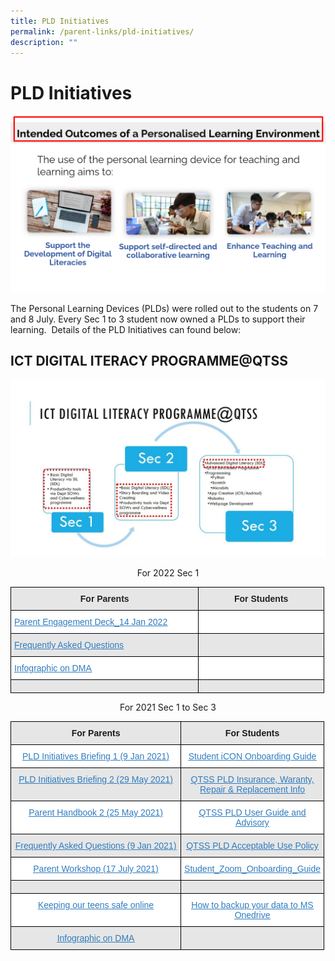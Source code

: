 ```yaml
---
title: PLD Initiatives
permalink: /parent-links/pld-initiatives/
description: ""
---
```

PLD Initiatives
===============

![](/images/Parents/PLD%201.png)


The Personal Learning Devices (PLDs) were rolled out to the students on 7 and 8 July. Every Sec 1 to 3 student now owned a PLDs to support their learning.  Details of the PLD Initiatives can found below:

ICT DIGITAL ITERACY PROGRAMME@QTSS
----------------------------------


![](/images/Parents/PLD%202.jpg)

<center> 

For 2022 Sec 1

</center>


<table style="border-collapse:collapse;border-spacing:0;table-layout: fixed; width: 502px" class="tg"><colgroup><col style="width: 301px"><col style="width: 201px"></colgroup><thead><tr><th style="background-color:#E6E6E6;border-color:black;border-style:solid;border-width:1px;color:#222;font-family:Arial, sans-serif;font-size:14px;font-weight:bold;overflow:hidden;padding:10px 5px;text-align:center;vertical-align:top;word-break:normal"><span style="font-weight:bold">For Parents</span> </th><th style="background-color:#E6E6E6;border-color:black;border-style:solid;border-width:1px;color:#222;font-family:Arial, sans-serif;font-size:14px;font-weight:bold;overflow:hidden;padding:10px 5px;text-align:center;vertical-align:top;word-break:normal"><span style="font-weight:bold">For Students</span></th></tr></thead><tbody><tr><td style="background-color:#FFF;border-color:black;border-style:solid;border-width:1px;color:#2F7CBF;font-family:Arial, sans-serif;font-size:14px;overflow:hidden;padding:10px 5px;text-align:left;text-decoration:underline;vertical-align:top;word-break:normal"><a href="/files/PLD/Parent-Engagement-Deck_14-Jan-2022.pdf"><span style="text-decoration:underline;color:#2F7CBF;background-color:transparent">Parent Engagement Deck_14 Jan 2022</span></a></td><td style="background-color:#FFF;border-color:black;border-style:solid;border-width:1px;color:#222;font-family:Arial, sans-serif;font-size:14px;overflow:hidden;padding:10px 5px;text-align:left;vertical-align:middle;word-break:normal"> </td></tr><tr><td style="background-color:#E6E6E6;border-color:black;border-style:solid;border-width:1px;color:#2F7CBF;font-family:Arial, sans-serif;font-size:14px;overflow:hidden;padding:10px 5px;text-align:left;text-decoration:underline;vertical-align:top;word-break:normal"><a href="/files/PLD/Frequently-Asked-Questions_2022.pdf"><span style="text-decoration:underline;color:#2F7CBF;background-color:transparent">Frequently Asked Questions</span></a></td><td style="background-color:#E6E6E6;border-color:black;border-style:solid;border-width:1px;color:#222;font-family:Arial, sans-serif;font-size:14px;overflow:hidden;padding:10px 5px;text-align:left;vertical-align:middle;word-break:normal"> </td></tr><tr><td style="background-color:#FFF;border-color:black;border-style:solid;border-width:1px;color:#2F7CBF;font-family:Arial, sans-serif;font-size:14px;overflow:hidden;padding:10px 5px;text-align:left;text-decoration:underline;vertical-align:top;word-break:normal"><a href="/files/PLD/Infographic-on-the-PLD-Initiative.pdf)"><span style="text-decoration:underline;color:#2F7CBF;background-color:transparent">Infographic on DMA</span></a></td><td style="background-color:#FFF;border-color:black;border-style:solid;border-width:1px;color:#222;font-family:Arial, sans-serif;font-size:14px;overflow:hidden;padding:10px 5px;text-align:left;vertical-align:middle;word-break:normal"> </td></tr><tr><td style="background-color:#E6E6E6;border-color:black;border-style:solid;border-width:1px;color:#222;font-family:Arial, sans-serif;font-size:14px;overflow:hidden;padding:10px 5px;text-align:left;vertical-align:top;word-break:normal"> </td><td style="background-color:#E6E6E6;border-color:black;border-style:solid;border-width:1px;color:#222;font-family:Arial, sans-serif;font-size:14px;overflow:hidden;padding:10px 5px;text-align:left;vertical-align:middle;word-break:normal"> </td></tr></tbody></table>


<center> 

For 2021 Sec 1 to Sec 3

</center>

<table style="border-collapse:collapse;border-spacing:0;table-layout: fixed; width: 502px" class="tg"><colgroup><col style="width: 301px"><col style="width: 201px"></colgroup><thead><tr><th style="background-color:#E6E6E6;border-color:black;border-style:solid;border-width:1px;font-family:Arial, sans-serif;font-size:14px;font-weight:bold;overflow:hidden;padding:10px 5px;text-align:center;vertical-align:top;word-break:normal"><span style="font-weight:bold">For Parents </span></th><th style="background-color:#E6E6E6;border-color:black;border-style:solid;border-width:1px;font-family:Arial, sans-serif;font-size:14px;font-weight:bold;overflow:hidden;padding:10px 5px;text-align:center;vertical-align:top;word-break:normal"><span style="font-weight:bold">For Students</span></th></tr></thead><tbody><tr><td style="background-color:#FFF;border-color:black;border-style:solid;border-width:1px;color:#2F7CBF;font-family:Arial, sans-serif;font-size:14px;overflow:hidden;padding:10px 5px;text-align:center;text-decoration:underline;vertical-align:top;word-break:normal"><a href="/files/PLD/NDLP-Briefing-2021.pdf"><span style="text-decoration:underline;color:#2F7CBF;background-color:transparent">PLD Initiatives Briefing 1 (9 Jan 2021)</span></a></td><td style="background-color:#FFF;border-color:black;border-style:solid;border-width:1px;color:#2F7CBF;font-family:Arial, sans-serif;font-size:14px;overflow:hidden;padding:10px 5px;text-align:center;text-decoration:underline;vertical-align:top;word-break:normal"><a href="/files/PLD/Student-iCON-Onboarding-Guide_updated.pdf"><span style="text-decoration:underline;color:#2F7CBF;background-color:transparent">Student iCON Onboarding Guide</span></a></td></tr><tr><td style="background-color:#E6E6E6;border-color:black;border-style:solid;border-width:1px;color:#2F7CBF;font-family:Arial, sans-serif;font-size:14px;overflow:hidden;padding:10px 5px;text-align:center;text-decoration:underline;vertical-align:top;word-break:normal"><a href="/files/PLD/NDLP-UPDATES-for-parents-on-29-May_updated-31-May.pdf"><span style="text-decoration:underline;color:#2F7CBF;background-color:transparent">PLD Initiatives Briefing 2 (29 May 2021)</span></a></td><td style="background-color:#E6E6E6;border-color:black;border-style:solid;border-width:1px;color:#2F7CBF;font-family:Arial, sans-serif;font-size:14px;overflow:hidden;padding:10px 5px;text-align:center;text-decoration:underline;vertical-align:top;word-break:normal"><a href="/files/PLD/QTSS-PLD-Insurance-Waranty-Repair-Replacement-Info.pdf"><span style="text-decoration:underline;color:#2F7CBF;background-color:transparent">QTSS PLD Insurance, Waranty, Repair &amp; Replacement Info</span></a></td></tr><tr><td style="background-color:#FFF;border-color:black;border-style:solid;border-width:1px;color:#2F7CBF;font-family:Arial, sans-serif;font-size:14px;overflow:hidden;padding:10px 5px;text-align:center;text-decoration:underline;vertical-align:top;word-break:normal"><a href="/files/PLD/Parent-Handbook-II-on-Learning-with-a-PLD_compressed.pdf"><span style="text-decoration:underline;color:#2F7CBF;background-color:transparent">Parent Handbook 2 (25 May 2021)</span></a></td><td style="background-color:#FFF;border-color:black;border-style:solid;border-width:1px;color:#2F7CBF;font-family:Arial, sans-serif;font-size:14px;overflow:hidden;padding:10px 5px;text-align:center;text-decoration:underline;vertical-align:top;word-break:normal"><a href="/files/PLD/QTSS-PLD-User-Guide-and-Advisory.pdf"><span style="text-decoration:underline;color:#2F7CBF;background-color:transparent">QTSS PLD User Guide and Advisory</span></a></td></tr><tr><td style="background-color:#E6E6E6;border-color:black;border-style:solid;border-width:1px;color:#2F7CBF;font-family:Arial, sans-serif;font-size:14px;overflow:hidden;padding:10px 5px;text-align:center;text-decoration:underline;vertical-align:top;word-break:normal"><a href="/files/PLD/Frequently-Asked-Questions-8-Feb-updated.pdf"><span style="text-decoration:underline;color:#2F7CBF;background-color:transparent">Frequently Asked Questions (9 Jan 2021)</span></a></td><td style="background-color:#E6E6E6;border-color:black;border-style:solid;border-width:1px;color:#2F7CBF;font-family:Arial, sans-serif;font-size:14px;overflow:hidden;padding:10px 5px;text-align:center;text-decoration:underline;vertical-align:top;word-break:normal"><a href="/files/PLD/QTSS-PLD-Acceptable-Use-Policy.pdf"><span style="text-decoration:underline;color:#2F7CBF;background-color:transparent">QTSS PLD Acceptable Use Policy</span></a></td></tr><tr><td style="background-color:#FFF;border-color:black;border-style:solid;border-width:1px;color:#2F7CBF;font-family:Arial, sans-serif;font-size:14px;overflow:hidden;padding:10px 5px;text-align:center;text-decoration:underline;vertical-align:top;word-break:normal"><a href="/files/PLD/Parent-Workshop-17-July_compressed.pdf"><span style="text-decoration:underline;color:#2F7CBF;background-color:transparent">Parent Workshop (17 July 2021)</span></a></td><td style="background-color:#FFF;border-color:black;border-style:solid;border-width:1px;color:#2F7CBF;font-family:Arial, sans-serif;font-size:14px;overflow:hidden;padding:10px 5px;text-align:center;text-decoration:underline;vertical-align:top;word-break:normal"><a href="/files/PLD/Student_Zoom_Onboarding_Guide.pdf"><span style="text-decoration:underline;color:#2F7CBF;background-color:transparent">Student_Zoom_Onboarding_Guide</span></a></td></tr><tr><td style="background-color:#E6E6E6;border-color:black;border-style:solid;border-width:1px;font-family:Arial, sans-serif;font-size:14px;overflow:hidden;padding:10px 5px;text-align:center;vertical-align:middle;word-break:normal"> </td><td style="background-color:#E6E6E6;border-color:black;border-style:solid;border-width:1px;font-family:Arial, sans-serif;font-size:14px;overflow:hidden;padding:10px 5px;text-align:center;vertical-align:middle;word-break:normal"> </td></tr><tr><td style="background-color:#FFF;border-color:black;border-style:solid;border-width:1px;color:#2F7CBF;font-family:Arial, sans-serif;font-size:14px;overflow:hidden;padding:10px 5px;text-align:center;text-decoration:underline;vertical-align:top;word-break:normal"><a href="https://staging.d33coz43hxnqna.amplifyapp.com/keeping-our-teens-safe-online/"><span style="text-decoration:underline;color:#2F7CBF;background-color:transparent">Keeping our teens safe online</span></a></td><td style="background-color:#FFF;border-color:black;border-style:solid;border-width:1px;color:#2F7CBF;font-family:Arial, sans-serif;font-size:14px;overflow:hidden;padding:10px 5px;text-align:center;text-decoration:underline;vertical-align:top;word-break:normal"><a href="/files/PLD/MS-OneDrive.pdf"><span style="text-decoration:underline;color:#2F7CBF;background-color:transparent">How to backup your data to MS Onedrive</span></a></td></tr><tr><td style="background-color:#E6E6E6;border-color:black;border-style:solid;border-width:1px;color:#2F7CBF;font-family:Arial, sans-serif;font-size:14px;overflow:hidden;padding:10px 5px;text-align:center;text-decoration:underline;vertical-align:top;word-break:normal"><a href="/files/PLD/Infographic-on-the-PLD-Initiative.pdf"><span style="text-decoration:underline;color:#2F7CBF;background-color:transparent">Infographic on DMA</span></a></td><td style="background-color:#E6E6E6;border-color:black;border-style:solid;border-width:1px;font-family:Arial, sans-serif;font-size:14px;overflow:hidden;padding:10px 5px;text-align:left;vertical-align:middle;word-break:normal"> </td></tr></tbody></table>